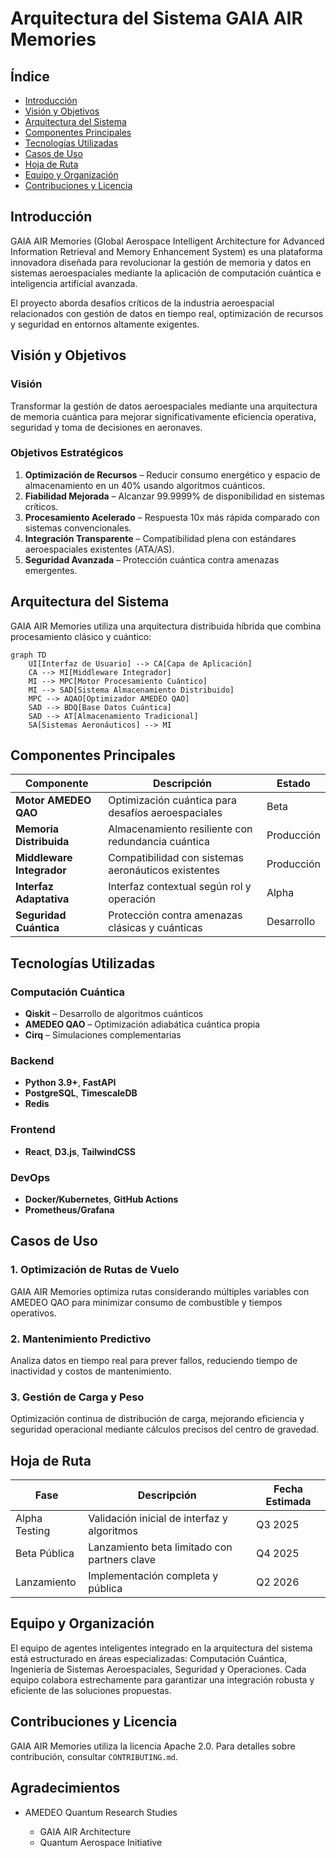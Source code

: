 # Arquitectura del Sistema GAIA AIR Memories

## Índice

* [Introducción](#introducción)
* [Visión y Objetivos](#visión-y-objetivos)
* [Arquitectura del Sistema](#arquitectura-del-sistema)
* [Componentes Principales](#componentes-principales)
* [Tecnologías Utilizadas](#tecnologías-utilizadas)
* [Casos de Uso](#casos-de-uso)
* [Hoja de Ruta](#hoja-de-ruta)
* [Equipo y Organización](#equipo-y-organización)
* [Contribuciones y Licencia](#contribuciones-y-licencia)

## Introducción

GAIA AIR Memories (Global Aerospace Intelligent Architecture for Advanced Information Retrieval and Memory Enhancement System) es una plataforma innovadora diseñada para revolucionar la gestión de memoria y datos en sistemas aeroespaciales mediante la aplicación de computación cuántica e inteligencia artificial avanzada.

El proyecto aborda desafíos críticos de la industria aeroespacial relacionados con gestión de datos en tiempo real, optimización de recursos y seguridad en entornos altamente exigentes.

## Visión y Objetivos

### Visión

Transformar la gestión de datos aeroespaciales mediante una arquitectura de memoria cuántica para mejorar significativamente eficiencia operativa, seguridad y toma de decisiones en aeronaves.

### Objetivos Estratégicos

1. **Optimización de Recursos** – Reducir consumo energético y espacio de almacenamiento en un 40% usando algoritmos cuánticos.
2. **Fiabilidad Mejorada** – Alcanzar 99.9999% de disponibilidad en sistemas críticos.
3. **Procesamiento Acelerado** – Respuesta 10x más rápida comparado con sistemas convencionales.
4. **Integración Transparente** – Compatibilidad plena con estándares aeroespaciales existentes (ATA/AS).
5. **Seguridad Avanzada** – Protección cuántica contra amenazas emergentes.

## Arquitectura del Sistema

GAIA AIR Memories utiliza una arquitectura distribuida híbrida que combina procesamiento clásico y cuántico:

```mermaid
graph TD
    UI[Interfaz de Usuario] --> CA[Capa de Aplicación]
    CA --> MI[Middleware Integrador]
    MI --> MPC[Motor Procesamiento Cuántico]
    MI --> SAD[Sistema Almacenamiento Distribuido]
    MPC --> AQAO[Optimizador AMEDEO QAO]
    SAD --> BDQ[Base Datos Cuántica]
    SAD --> AT[Almacenamiento Tradicional]
    SA[Sistemas Aeronáuticos] --> MI
```

## Componentes Principales

| Componente                | Descripción                                         | Estado     |
| ------------------------- | --------------------------------------------------- | ---------- |
| **Motor AMEDEO QAO**      | Optimización cuántica para desafíos aeroespaciales  | Beta       |
| **Memoria Distribuida**   | Almacenamiento resiliente con redundancia cuántica  | Producción |
| **Middleware Integrador** | Compatibilidad con sistemas aeronáuticos existentes | Producción |
| **Interfaz Adaptativa**   | Interfaz contextual según rol y operación           | Alpha      |
| **Seguridad Cuántica**    | Protección contra amenazas clásicas y cuánticas     | Desarrollo |

## Tecnologías Utilizadas

### Computación Cuántica

* **Qiskit** – Desarrollo de algoritmos cuánticos
* **AMEDEO QAO** – Optimización adiabática cuántica propia
* **Cirq** – Simulaciones complementarias

### Backend

* **Python 3.9+**, **FastAPI**
* **PostgreSQL**, **TimescaleDB**
* **Redis**

### Frontend

* **React**, **D3.js**, **TailwindCSS**

### DevOps

* **Docker/Kubernetes**, **GitHub Actions**
* **Prometheus/Grafana**

## Casos de Uso

### 1. Optimización de Rutas de Vuelo

GAIA AIR Memories optimiza rutas considerando múltiples variables con AMEDEO QAO para minimizar consumo de combustible y tiempos operativos.

### 2. Mantenimiento Predictivo

Analiza datos en tiempo real para prever fallos, reduciendo tiempo de inactividad y costos de mantenimiento.

### 3. Gestión de Carga y Peso

Optimización continua de distribución de carga, mejorando eficiencia y seguridad operacional mediante cálculos precisos del centro de gravedad.

## Hoja de Ruta

| Fase          | Descripción                                  | Fecha Estimada |
| ------------- | -------------------------------------------- | -------------- |
| Alpha Testing | Validación inicial de interfaz y algoritmos  | Q3 2025        |
| Beta Pública  | Lanzamiento beta limitado con partners clave | Q4 2025        |
| Lanzamiento   | Implementación completa y pública            | Q2 2026        |

## Equipo y Organización

El equipo de agentes inteligentes integrado en la arquitectura del sistema está estructurado en áreas especializadas: Computación Cuántica, Ingeniería de Sistemas Aeroespaciales, Seguridad y Operaciones. Cada equipo colabora estrechamente para garantizar una integración robusta y eficiente de las soluciones propuestas.

## Contribuciones y Licencia

GAIA AIR Memories utiliza la licencia Apache 2.0. Para detalles sobre contribución, consultar `CONTRIBUTING.md`.

## Agradecimientos

* AMEDEO Quantum Research Studies

  * GAIA AIR Architecture
  * Quantum Aerospace Initiative
